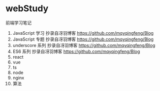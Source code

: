 # webStudy

前端学习笔记

1. JavaScript 学习 抄录自冴羽博客
   https://github.com/mqyqingfeng/Blog
2. JavaScript 专题 抄录自冴羽博客
   https://github.com/mqyqingfeng/Blog
3. underscore 系列 抄录自冴羽博客
   https://github.com/mqyqingfeng/Blog
4. ES6 系列 抄录自冴羽博客
   https://github.com/mqyqingfeng/Blog
5. react
6. vue
7. ts
8. node
9. nginx
10. 算法

